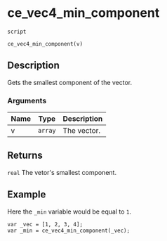 # ce_vec4_min_component
`script`
```gml
ce_vec4_min_component(v)
```

## Description
Gets the smallest component of the vector.

### Arguments
| Name | Type | Description |
| ---- | ---- | ----------- |
| v | `array` | The vector. |

## Returns
`real` The vetor's smallest component.

## Example
Here the `_min` variable would be equal to `1`.
```gml
var _vec = [1, 2, 3, 4];
var _min = ce_vec4_min_component(_vec);
```